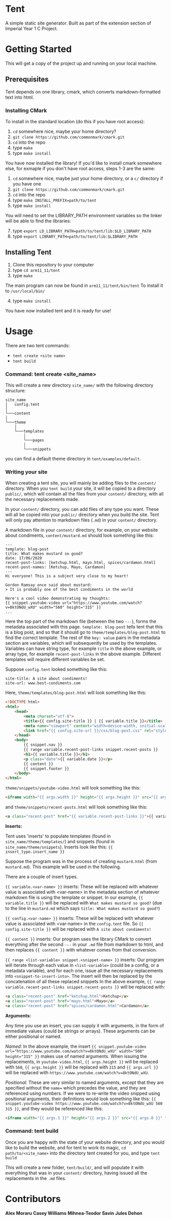# Tent

A simple static site generator. Built as part of the extension section of Imperial Year 1 C Project.

# Getting Started

This will get a copy of the project up and running on your local machine.

## Prerequisites

Tent depends on one library, cmark, which converts markdown-formatted text into html.

### Installing CMark

To install in the standard location (do this if you have root access):

1.  `cd` somewhere nice, maybe your home directory?
2.  `git clone https://github.com/commonmark/cmark.git`
3.  `cd` into the repo
4.  type `make`
5.  type `make install`

You have now installed the library! If you'd like to install cmark somewhere else, for exmaple if you don't have root access, steps 1-3 are the same:  

1.  `cd` somewhere nice, maybe just your home directory, or a `c/` directory if you have one
2.  `git clone https://github.com/commonmark/cmark.git`
3.  `cd` into the repo
4.  type `make INSTALL_PREFIX=path/to/tent`
5.  type `make install`

You will need to set the LIBRARY_PATH environment variables so the linker will be able to find the libraries:

7.  type `export LD_LIBRARY_PATH=path/to/tent/lib:$LD_LIBRARY_PATH`
8.  type `export LIBRARY_PATH=path/to/tent/lib:$LIBRARY_PATH`

## Installing Tent

1. Clone this repository to your computer
2. type `cd arm11_11/tent`
3. type `make`

The main program can now be found in `arm11_11/tent/bin/tent`
To install it to `/usr/local/bin/` 

4. type `make install`

You have now installed tent and it is ready for use!

# Usage

There are two tent commands:

* `tent create <site name>`
* `tent build`

### Command: tent create <site_name\>

This will create a new directory `site_name/` with the following directory structure:

~~~
site_name
│   config.tent 
│
└───content
│ 
└───theme
    │
    └───templates
	    │
	    └───pages
	    │
	    └───snippets
~~~

you can find a default theme directory in `tent/examples/default`.

### Writing your site

When creating a tent site, you will mainly be adding files to the `content/` directory. When you `tent build` your site, it will be copied to a directory `public/`, which will contain all the files from your `content/` directory, with all the necessary replacements made.

In your `content/` directory, you can add files of any type you want. These will all be copied into your `public/` directory when you build the site. Tent will only pay attention to markdown files (`.md`) in your `content/` directory.

A markdown file in your `content/` directory, for example, on your website about condiments, `content/mustard.md` should look something like this:
~~~
---
template: blog-post
title: What makes mustard so good?
date: 17/06/2020
recent-post-links: [ketchup.html, mayo.html, spices/cardamon.html]
recent-post-names: [Ketchup, Mayo, Cardamon]
---
Hi everyone! This is a subject very close to my heart!

Gordon Ramsay once said about mustard:
> It is probably one of the best condiments in the world

Here's a cool video demonstrating my thoughts:
{{ snippet.youtube-video url="https://www.youtube.com/watch?v=8ktONdU_wXU" width="560" height="315" }}
...
~~~
Here the top part of the markdown file (between the two  `---`), forms the metadata associated with this page. `template: blog-post` tells tent that this is a blog post, and so that it should go to `theme/templates/blog-post.html` to find the correct template. The rest of the `key: value` pairs in the metadata section are variables, which will subsequently be used by the templates. Variables can have string type, for example `title` in the above example, or array type, for example `recent-post-links` in the above example.  Different templates will require different variables be set.

Suppose `config.tent` looked something like this:
~~~
site-title: A site about condiments!
site-url: www.best-condiments.com
~~~
Here, `theme/templates/blog-post.html` will look something like this:
~~~html
<!DOCTYPE html>
<html>
	<head>
		<meta charset="utf-8">
		<title>{{ config.site-title }} | {{ variable.title }}</title>
		<meta name="viewport" content="width=device-width, initial-scale=1">
		<link href="{{ config.site-url }}/css/blog-post.css" rel="stylesheet">
	</head>
	<body>
		{{ snippet.nav }}
		{{ range variable.recent-post-links snippet.recent-posts }}
		<h1>{{ variable.title }}</h1>
		<p class="date">{{ variable.date }}</p>
		{{ content }}
		{{ snippet.footer }}
	</body>
</html>
~~~
`theme/snippets/youtube-video.html` will look something like this:
~~~html
<iframe width="{{ args.width }}" height="{{ args.height }}" src="{{ args.url }}" frameborder="0" allow="accelerometer; autoplay; encrypted-media; gyroscope; picture-in-picture" allowfullscreen></iframe>
~~~
and `theme/snippets/recent-posts.html` will look something like this:
~~~html
<a class="recent-post" href="{{ variable.recent-post-links }}">{{ variable.recent-post-names }}</a>
~~~

**Inserts:**

Tent uses 'inserts' to populate templates (found in `site_name/theme/templates/`) and snippets (found in `site_name/theme/snippets`).
Inserts look like this: `{{ insert_type.insert_name }}`

Suppose the program was in the process of creating `mustard.html` (from `mustard.md`). This example will be used in the following.

There are a couple of insert types.

`{{ variable.<var-name> }}`  inserts:
These will be replaced with whatever value is associated with \<var-name\> in the metadata section of whatever markdown file is using the template or snippet. In our example, `{{ variable.title }}` will be replaced with `What makes mustard so good?` (due to the line in `mustard.md` which says `title: What makes mustard so good?`)

`{{ config.<var-name> }}` inserts:
These will be replaced with whatever value is associated with \<var-name\> in the `config.tent` file. So `{{ config.site-title }}` will be replaced with `A site about condiments!`

`{{ content }}` inserts:
Our program uses the library CMark to convert everything after the second `---` in your `.md` file from markdown to html, and then replaces `{{ content }}` with whatever comes from that conversion.

`{{ range <list-variable> snippet.<snippet-name> }}` inserts:
Our program will iterate through each value in `<list-variable>` (could be a config, or a metadata variable), and for each one, issue all the necessary replacements into `<snippet-to-insert-into>`. The insert will then be replaced by the concatenation of all these replaced snippets
In the above example, `{{ range variable.recent-post-links snippet.recent-posts }}` will be replaced with: 
~~~html
<a class="recent-post" href="ketchup.html">Ketchup</a>
<a class="recent-post" href="mayo.html">Mayo</a>
<a class="recent-post" href="spices/cardamon.html">Cardamon</a>
~~~

**Arguments:**

Any time you use an insert, you can supply it with arguments, in the form of immediate values (could be strings or arrays). These arguments can be either positional or named. 

*Named*:
In the above example, the insert `{{ snippet.youtube-video url="https://www.youtube.com/watch?v=8ktONdU_wXU" width="560" height="315" }}` makes use of named arguments. When issuing the replacements, in `youtube-video.html`,  `{{ args.height }}` will be replaced with `560`, `{{ args.height }}` will be replaced with `315` and `{{ args.url }}` will be replaced with `https://www.youtube.com/watch?v=8ktONdU_wXU`.

*Positional:*
These are very similar to named arguments, except that they are specified without the `name=` which precedes the value, and they are referenced using numbers. If we were to re-write the video snipped using positional arguments, their definitions would look something like this: `{{ snippet.youtube-video https://www.youtube.com/watch?v=8ktONdU_wXU 560 315 }}`, and they would be referenced like this:
~~~html
<iframe width="{{ args.1 }}" height="{{ args.2 }}" src="{{ args.0 }}" frameborder="0" allow="accelerometer; autoplay; encrypted-media; gyroscope; picture-in-picture" allowfullscreen></iframe>
~~~

### Command: tent build

Once you are happy with the state of your website directory, and you would like to build the website, and for tent to work its magic, `cd path/to/<site_name>` into the directory tent created for you, and type `tent build`

This will create a new folder, `tent/build/`, and will populate it with everything that was in your `content/` directory, having issued all the replacements in the `.md` files.

# Contributors

**Alex Moraru**
**Casey Williams**
**Mihnea-Teodor Savin**
**Jules Dehon**
